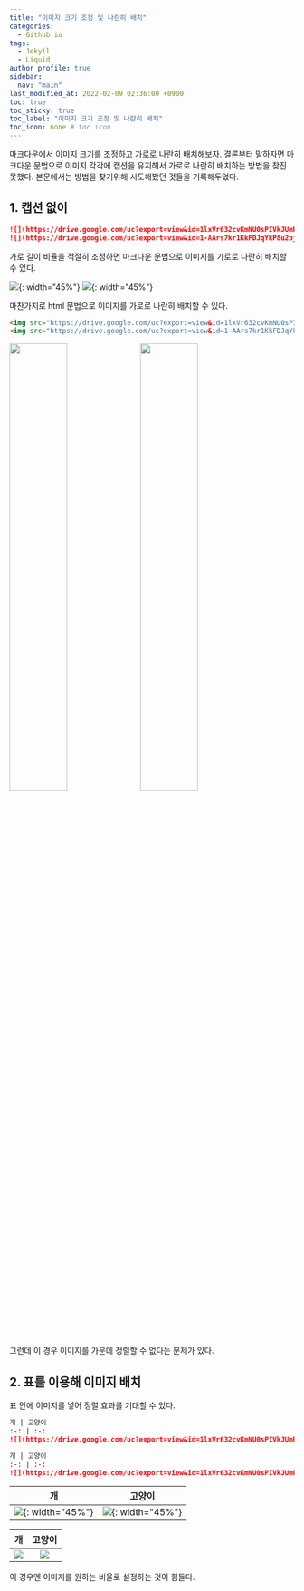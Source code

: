 ```yaml
---
title: "이미지 크기 조정 및 나란히 배치"
categories:
  - Github.io
tags:
  - Jekyll
  - Liquid
author_profile: true
sidebar:
  nav: "main"
last_modified_at: 2022-02-09 02:36:00 +0900
toc: true
toc_sticky: true
toc_label: "이미지 크기 조정 및 나란히 배치"
toc_icon: none # toc icon
---
```

마크다운에서 이미지 크기를 조정하고 가로로 나란히 배치해보자.
결론부터 말하자면 마크다운 문법으로 이미지 각각에 캡션을 유지해서 가로로 나란히 배치하는 방법을 찾진 못했다. 본문에서는 방법을 찾기위해 시도해봤던 것들을 기록해두었다.

## 1. 캡션 없이
```markdown
![](https://drive.google.com/uc?export=view&id=1lxVr632cvKmNU0sPIVkJUmPynkz31pLg){: width="45%"}
![](https://drive.google.com/uc?export=view&id=1-AArs7kr1KkFDJqYkP8u2bjjRGXf_T9q){: width="45%"}
```
가로 길이 비율을 적절히 조정하면 마크다운 문법으로 이미지를 가로로 나란히 배치할 수 있다.

![](https://drive.google.com/uc?export=view&id=1lxVr632cvKmNU0sPIVkJUmPynkz31pLg){: width="45%"}
![](https://drive.google.com/uc?export=view&id=1-AArs7kr1KkFDJqYkP8u2bjjRGXf_T9q){: width="45%"}

마찬가지로 html 문법으로 이미지를 가로로 나란히 배치할 수 있다.

```html
<img src="https://drive.google.com/uc?export=view&id=1lxVr632cvKmNU0sPIVkJUmPynkz31pLg" width="45%" />
<img src="https://drive.google.com/uc?export=view&id=1-AArs7kr1KkFDJqYkP8u2bjjRGXf_T9q" width="45%" /> 
```

<img src="https://drive.google.com/uc?export=view&id=1lxVr632cvKmNU0sPIVkJUmPynkz31pLg" width="45%" />
<img src="https://drive.google.com/uc?export=view&id=1-AArs7kr1KkFDJqYkP8u2bjjRGXf_T9q" width="45%" /> 

그런데 이 경우 이미지를 가운데 정렬할 수 없다는 문제가 있다.

## 2. 표를 이용해 이미지 배치
표 안에 이미지를 넣어 정렬 효과를 기대할 수 있다.
```markdown
개 | 고양이
:-: | :-:
![](https://drive.google.com/uc?export=view&id=1lxVr632cvKmNU0sPIVkJUmPynkz31pLg){: width="45%"} | ![](https://drive.google.com/uc?export=view&id=1-AArs7kr1KkFDJqYkP8u2bjjRGXf_T9q){: width="45%"}

개 | 고양이
:-: | :-:
![](https://drive.google.com/uc?export=view&id=1lxVr632cvKmNU0sPIVkJUmPynkz31pLg) | ![](https://drive.google.com/uc?export=view&id=1-AArs7kr1KkFDJqYkP8u2bjjRGXf_T9q)
```

개 | 고양이
:-: | :-:
![](https://drive.google.com/uc?export=view&id=1lxVr632cvKmNU0sPIVkJUmPynkz31pLg){: width="45%"} | ![](https://drive.google.com/uc?export=view&id=1-AArs7kr1KkFDJqYkP8u2bjjRGXf_T9q){: width="45%"}

개 | 고양이
:-: | :-:
![](https://drive.google.com/uc?export=view&id=1lxVr632cvKmNU0sPIVkJUmPynkz31pLg) | ![](https://drive.google.com/uc?export=view&id=1-AArs7kr1KkFDJqYkP8u2bjjRGXf_T9q)

이 경우엔 이미지를 원하는 비율로 설정하는 것이 힘들다.